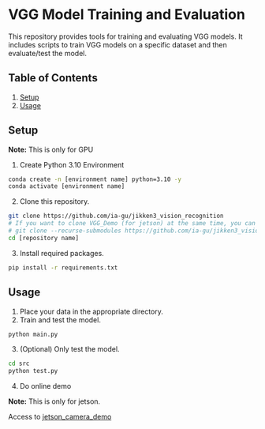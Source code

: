 # VGG Model Training and Evaluation

This repository provides tools for training and evaluating VGG models. It includes scripts to train VGG models on a specific dataset and then evaluate/test the model.

## Table of Contents

1. [Setup](#setup)
2. [Usage](#usage)

## Setup 

**Note:** This is only for GPU
1. Create Python 3.10 Environment
```bash
conda create -n [environment name] python=3.10 -y
conda activate [environment name]
```
2. Clone this repository.

```bash
git clone https://github.com/ia-gu/jikken3_vision_recognition
# If you want to clone VGG_Demo (for jetson) at the same time, you can use below instead of above.
# git clone --recurse-submodules https://github.com/ia-gu/jikken3_vision_recognition
cd [repository name]
```

3. Install required packages.

```bash
pip install -r requirements.txt
```

## Usage

1. Place your data in the appropriate directory.
2. Train and test the model.

```bash
python main.py
```

3. (Optional) Only test the model.

```bash
cd src
python test.py
```

4. Do online demo

**Note:** This is only for jetson.

Access to [jetson_camera_demo](https://github.com/s-ito0621/VGG_Demo)
